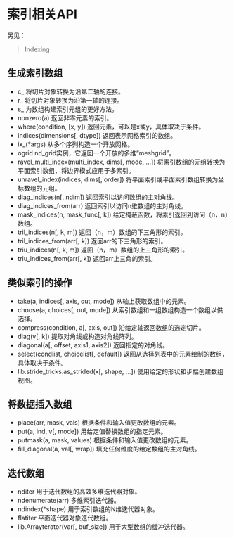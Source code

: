 # 索引相关API

另见：
> Indexing

## 生成索引数组

- c_	将切片对象转换为沿第二轴的连接。
- r_	将切片对象转换为沿第一轴的连接。
- s_	为数组构建索引元组的更好方法。
- nonzero(a)	返回非零元素的索引。
- where(condition, [x, y])	返回元素，可以是x或y，具体取决于条件。
- indices(dimensions[, dtype])	返回表示网格索引的数组。
- ix_(*args)	从多个序列构造一个开放网格。
- ogrid	nd_grid实例，它返回一个开放的多维“meshgrid”。
- ravel_multi_index(multi_index, dims[, mode, …])	将索引数组的元组转换为平面索引数组，将边界模式应用于多索引。
- unravel_index(indices, dims[, order])	将平面索引或平面索引数组转换为坐标数组的元组。
- diag_indices(n[, ndim])	返回索引以访问数组的主对角线。
- diag_indices_from(arr)	返回索引以访问n维数组的主对角线。
- mask_indices(n, mask_func[, k])	给定掩蔽函数，将索引返回到访问（n，n）数组。
- tril_indices(n[, k, m])	返回（n，m）数组的下三角形的索引。
- tril_indices_from(arr[, k])	返回arr的下三角形的索引。
- triu_indices(n[, k, m])	返回（n，m）数组的上三角形的索引。
- triu_indices_from(arr[, k])	返回arr上三角的索引。

## 类似索引的操作

- take(a, indices[, axis, out, mode])	从轴上获取数组中的元素。
- choose(a, choices[, out, mode])	从索引数组和一组数组构造一个数组以供选择。
- compress(condition, a[, axis, out])	沿给定轴返回数组的选定切片。
- diag(v[, k])	提取对角线或构造对角线阵列。
- diagonal(a[, offset, axis1, axis2])	返回指定的对角线。
- select(condlist, choicelist[, default])	返回从选择列表中的元素绘制的数组，具体取决于条件。
- lib.stride_tricks.as_strided(x[, shape, …])	使用给定的形状和步幅创建数组视图。

## 将数据插入数组

- place(arr, mask, vals)	根据条件和输入值更改数组的元素。
- put(a, ind, v[, mode])	用给定值替换数组的指定元素。
- putmask(a, mask, values)	根据条件和输入值更改数组的元素。
- fill_diagonal(a, val[, wrap])	填充任何维度的给定数组的主对角线。

## 迭代数组

- nditer	用于迭代数组的高效多维迭代器对象。
- ndenumerate(arr)	多维索引迭代器。
- ndindex(*shape)	用于索引数组的N维迭代器对象。
- flatiter	平面迭代器对象迭代数组。
- lib.Arrayterator(var[, buf_size])	用于大型数组的缓冲迭代器。